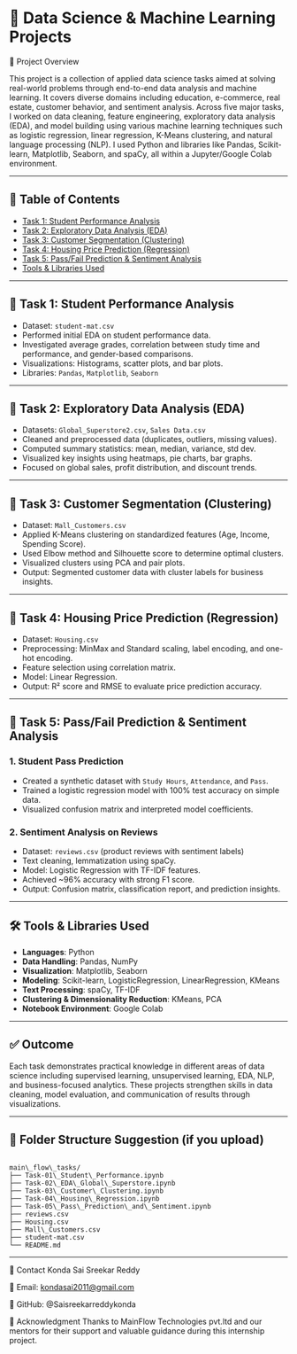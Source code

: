 # 💼 Data Science & Machine Learning Projects
🚀 Project Overview

This project is a collection of applied data science tasks aimed at solving real-world problems through end-to-end data analysis and machine learning. It covers diverse domains including education, e-commerce, real estate, customer behavior, and sentiment analysis. Across five major tasks, I worked on data cleaning, feature engineering, exploratory data analysis (EDA), and model building using various machine learning techniques such as logistic regression, linear regression, K-Means clustering, and natural language processing (NLP). I used Python and libraries like Pandas, Scikit-learn, Matplotlib, Seaborn, and spaCy, all within a Jupyter/Google Colab environment.

---

## 📁 Table of Contents
- [Task 1: Student Performance Analysis](#task-1-student-performance-analysis)
- [Task 2: Exploratory Data Analysis (EDA)](#task-2-exploratory-data-analysis-eda)
- [Task 3: Customer Segmentation (Clustering)](#task-3-customer-segmentation-clustering)
- [Task 4: Housing Price Prediction (Regression)](#task-4-housing-price-prediction-regression)
- [Task 5: Pass/Fail Prediction & Sentiment Analysis](#task-5-passfail-prediction--sentiment-analysis)
- [Tools & Libraries Used](#tools--libraries-used)

---

## 📌 Task 1: Student Performance Analysis
- Dataset: `student-mat.csv`
- Performed initial EDA on student performance data.
- Investigated average grades, correlation between study time and performance, and gender-based comparisons.
- Visualizations: Histograms, scatter plots, and bar plots.
- Libraries: `Pandas`, `Matplotlib`, `Seaborn`

---

## 📌 Task 2: Exploratory Data Analysis (EDA)
- Datasets: `Global_Superstore2.csv`, `Sales Data.csv`
- Cleaned and preprocessed data (duplicates, outliers, missing values).
- Computed summary statistics: mean, median, variance, std dev.
- Visualized key insights using heatmaps, pie charts, bar graphs.
- Focused on global sales, profit distribution, and discount trends.

---

## 📌 Task 3: Customer Segmentation (Clustering)
- Dataset: `Mall_Customers.csv`
- Applied K-Means clustering on standardized features (Age, Income, Spending Score).
- Used Elbow method and Silhouette score to determine optimal clusters.
- Visualized clusters using PCA and pair plots.
- Output: Segmented customer data with cluster labels for business insights.

---

## 📌 Task 4: Housing Price Prediction (Regression)
- Dataset: `Housing.csv`
- Preprocessing: MinMax and Standard scaling, label encoding, and one-hot encoding.
- Feature selection using correlation matrix.
- Model: Linear Regression.
- Output: R² score and RMSE to evaluate price prediction accuracy.

---

## 📌 Task 5: Pass/Fail Prediction & Sentiment Analysis
### 1. Student Pass Prediction
- Created a synthetic dataset with `Study Hours`, `Attendance`, and `Pass`.
- Trained a logistic regression model with 100% test accuracy on simple data.
- Visualized confusion matrix and interpreted model coefficients.

### 2. Sentiment Analysis on Reviews
- Dataset: `reviews.csv` (product reviews with sentiment labels)
- Text cleaning, lemmatization using spaCy.
- Model: Logistic Regression with TF-IDF features.
- Achieved ~96% accuracy with strong F1 score.
- Output: Confusion matrix, classification report, and prediction insights.

---

## 🛠️ Tools & Libraries Used
- **Languages**: Python
- **Data Handling**: Pandas, NumPy
- **Visualization**: Matplotlib, Seaborn
- **Modeling**: Scikit-learn, LogisticRegression, LinearRegression, KMeans
- **Text Processing**: spaCy, TF-IDF
- **Clustering & Dimensionality Reduction**: KMeans, PCA
- **Notebook Environment**: Google Colab

---

## ✅ Outcome
Each task demonstrates practical knowledge in different areas of data science including supervised learning, unsupervised learning, EDA, NLP, and business-focused analytics. These projects strengthen skills in data cleaning, model evaluation, and communication of results through visualizations.

---

## 📂 Folder Structure Suggestion (if you upload)
```

main\_flow\_tasks/
├── Task-01\_Student\_Performance.ipynb
├── Task-02\_EDA\_Global\_Superstore.ipynb
├── Task-03\_Customer\_Clustering.ipynb
├── Task-04\_Housing\_Regression.ipynb
├── Task-05\_Pass\_Prediction\_and\_Sentiment.ipynb
├── reviews.csv
├── Housing.csv
├── Mall\_Customers.csv
├── student-mat.csv
└── README.md

```

---
💼 Contact
Konda Sai Sreekar Reddy

📧 Email: kondasai2011@gmail.com

🐙 GitHub: @Saisreekarreddykonda

🚩 Acknowledgment
Thanks to MainFlow Technologies pvt.ltd  and our mentors for their support and valuable guidance during this internship project.
```
